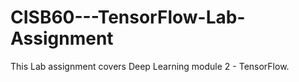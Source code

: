 # CISB60---TensorFlow-Lab-Assignment

This Lab assignment covers Deep Learning module 2 - TensorFlow.
